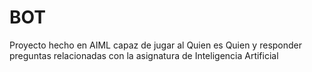 # BOT
Proyecto hecho en AIML capaz de jugar al Quien es Quien y responder preguntas relacionadas con la asignatura de Inteligencia Artificial
